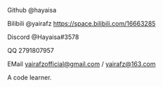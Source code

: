 Github   @hayaisa 

Bilibili @yairafz https://space.bilibili.com/16663285

Discord @Hayaisa#3578

QQ 2791807957

EMail yairafzofficial@gmail.com / yairafz@163.com

A code learner.

